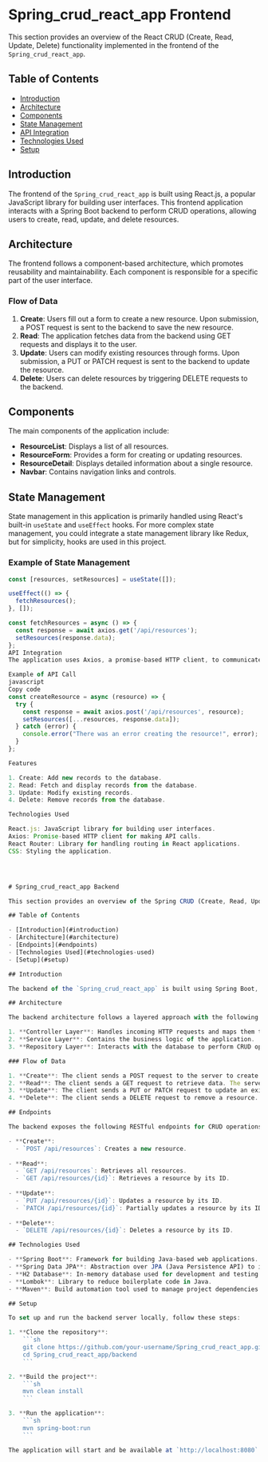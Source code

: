 # Spring_crud_react_app Frontend

This section provides an overview of the React CRUD (Create, Read, Update, Delete) functionality implemented in the frontend of the `Spring_crud_react_app`.

## Table of Contents

- [Introduction](#introduction) 
- [Architecture](#architecture)
- [Components](#components)
- [State Management](#state-management)
- [API Integration](#api-integration)
- [Technologies Used](#technologies-used)
- [Setup](#setup)

## Introduction

The frontend of the `Spring_crud_react_app` is built using React.js, a popular JavaScript library for building user interfaces. This frontend application interacts with a Spring Boot backend to perform CRUD operations, allowing users to create, read, update, and delete resources.

## Architecture

The frontend follows a component-based architecture, which promotes reusability and maintainability. Each component is responsible for a specific part of the user interface.

### Flow of Data

1. **Create**: Users fill out a form to create a new resource. Upon submission, a POST request is sent to the backend to save the new resource.
2. **Read**: The application fetches data from the backend using GET requests and displays it to the user.
3. **Update**: Users can modify existing resources through forms. Upon submission, a PUT or PATCH request is sent to the backend to update the resource.
4. **Delete**: Users can delete resources by triggering DELETE requests to the backend.

## Components

The main components of the application include:

- **ResourceList**: Displays a list of all resources.
- **ResourceForm**: Provides a form for creating or updating resources.
- **ResourceDetail**: Displays detailed information about a single resource.
- **Navbar**: Contains navigation links and controls.

## State Management

State management in this application is primarily handled using React's built-in `useState` and `useEffect` hooks. For more complex state management, you could integrate a state management library like Redux, but for simplicity, hooks are used in this project.

### Example of State Management

```javascript
const [resources, setResources] = useState([]);

useEffect(() => {
  fetchResources();
}, []);

const fetchResources = async () => {
  const response = await axios.get('/api/resources');
  setResources(response.data);
};
API Integration
The application uses Axios, a promise-based HTTP client, to communicate with the backend API. Axios is used to send requests to the backend and handle responses.

Example of API Call
javascript
Copy code
const createResource = async (resource) => {
  try {
    const response = await axios.post('/api/resources', resource);
    setResources([...resources, response.data]);
  } catch (error) {
    console.error("There was an error creating the resource!", error);
  }
};

Features

1. Create: Add new records to the database.
2. Read: Fetch and display records from the database.
3. Update: Modify existing records.
4. Delete: Remove records from the database.

Technologies Used

React.js: JavaScript library for building user interfaces.
Axios: Promise-based HTTP client for making API calls.
React Router: Library for handling routing in React applications.
CSS: Styling the application.




# Spring_crud_react_app Backend

This section provides an overview of the Spring CRUD (Create, Read, Update, Delete) functionality implemented in the backend of the `Spring_crud_react_app`.

## Table of Contents

- [Introduction](#introduction)
- [Architecture](#architecture)
- [Endpoints](#endpoints)
- [Technologies Used](#technologies-used)
- [Setup](#setup)

## Introduction

The backend of the `Spring_crud_react_app` is built using Spring Boot, a powerful framework for developing web applications in Java. The primary focus of this backend is to provide CRUD operations for managing data. CRUD stands for Create, Read, Update, and Delete, which are the four basic functions of persistent storage.

## Architecture

The backend architecture follows a layered approach with the following layers:

1. **Controller Layer**: Handles incoming HTTP requests and maps them to the appropriate service methods.
2. **Service Layer**: Contains the business logic of the application.
3. **Repository Layer**: Interacts with the database to perform CRUD operations.

### Flow of Data

1. **Create**: The client sends a POST request to the server to create a new resource. The server processes the request, saves the data to the database, and returns the created resource.
2. **Read**: The client sends a GET request to retrieve data. The server fetches the data from the database and returns it to the client.
3. **Update**: The client sends a PUT or PATCH request to update an existing resource. The server updates the resource in the database and returns the updated resource.
4. **Delete**: The client sends a DELETE request to remove a resource. The server deletes the resource from the database and returns a confirmation.

## Endpoints

The backend exposes the following RESTful endpoints for CRUD operations:

- **Create**:
  - `POST /api/resources`: Creates a new resource.
  
- **Read**:
  - `GET /api/resources`: Retrieves all resources.
  - `GET /api/resources/{id}`: Retrieves a resource by its ID.
  
- **Update**:
  - `PUT /api/resources/{id}`: Updates a resource by its ID.
  - `PATCH /api/resources/{id}`: Partially updates a resource by its ID.
  
- **Delete**:
  - `DELETE /api/resources/{id}`: Deletes a resource by its ID.

## Technologies Used

- **Spring Boot**: Framework for building Java-based web applications.
- **Spring Data JPA**: Abstraction over JPA (Java Persistence API) to interact with the database.
- **H2 Database**: In-memory database used for development and testing.
- **Lombok**: Library to reduce boilerplate code in Java.
- **Maven**: Build automation tool used to manage project dependencies.

## Setup

To set up and run the backend server locally, follow these steps:

1. **Clone the repository**:
    ```sh
    git clone https://github.com/your-username/Spring_crud_react_app.git
    cd Spring_crud_react_app/backend
    ```

2. **Build the project**:
    ```sh
    mvn clean install
    ```

3. **Run the application**:
    ```sh
    mvn spring-boot:run
    ```

The application will start and be available at `http://localhost:8080`.
